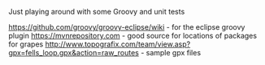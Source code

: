 Just playing around with some Groovy and unit tests

https://github.com/groovy/groovy-eclipse/wiki - for the eclipse groovy plugin
https://mvnrepository.com - good source for locations of packages for grapes
http://www.topografix.com/team/view.asp?gpx=fells_loop.gpx&action=raw_routes - sample gpx files
